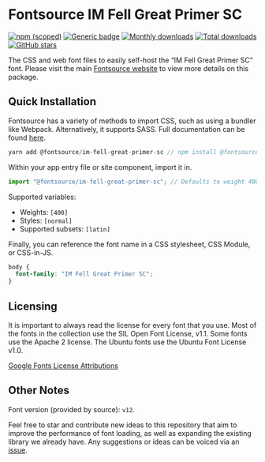 # Fontsource IM Fell Great Primer SC

[![npm (scoped)](https://img.shields.io/npm/v/@fontsource/im-fell-great-primer-sc?color=brightgreen)](https://www.npmjs.com/package/@fontsource/im-fell-great-primer-sc) [![Generic badge](https://img.shields.io/badge/fontsource-passing-brightgreen)](https://github.com/fontsource/fontsource) [![Monthly downloads](https://badgen.net/npm/dm/@fontsource/im-fell-great-primer-sc)](https://github.com/fontsource/fontsource) [![Total downloads](https://badgen.net/npm/dt/@fontsource/im-fell-great-primer-sc)](https://github.com/fontsource/fontsource) [![GitHub stars](https://img.shields.io/github/stars/fontsource/fontsource.svg?style=social&label=Star)](https://github.com/fontsource/fontsource/stargazers)

The CSS and web font files to easily self-host the “IM Fell Great Primer SC” font. Please visit the main [Fontsource website](https://fontsource.org/fonts/im-fell-great-primer-sc) to view more details on this package.

## Quick Installation

Fontsource has a variety of methods to import CSS, such as using a bundler like Webpack. Alternatively, it supports SASS. Full documentation can be found [here](https://fontsource.org/docs/introduction).

```javascript
yarn add @fontsource/im-fell-great-primer-sc // npm install @fontsource/im-fell-great-primer-sc
```

Within your app entry file or site component, import it in.

```javascript
import "@fontsource/im-fell-great-primer-sc"; // Defaults to weight 400.
```

Supported variables:

- Weights: `[400]`
- Styles: `[normal]`
- Supported subsets: `[latin]`

Finally, you can reference the font name in a CSS stylesheet, CSS Module, or CSS-in-JS.

```css
body {
  font-family: "IM Fell Great Primer SC";
}
```

## Licensing

It is important to always read the license for every font that you use.
Most of the fonts in the collection use the SIL Open Font License, v1.1. Some fonts use the Apache 2 license. The Ubuntu fonts use the Ubuntu Font License v1.0.

[Google Fonts License Attributions](https://fonts.google.com/attribution)

## Other Notes

Font version (provided by source): `v12`.

Feel free to star and contribute new ideas to this repository that aim to improve the performance of font loading, as well as expanding the existing library we already have. Any suggestions or ideas can be voiced via an [issue](https://github.com/fontsource/fontsource/issues).
